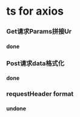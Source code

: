 # ts for axios

### Get请求Params拼接Ur
#### done

### Post请求data格式化
#### done

### requestHeader format
#### undone